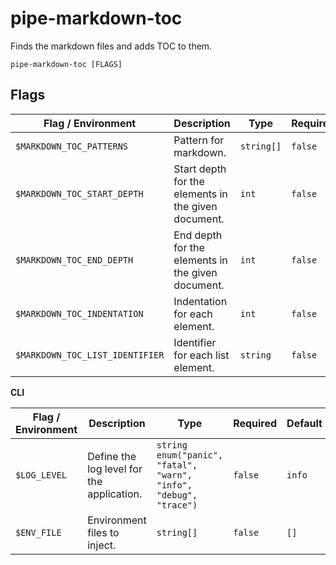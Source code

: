 # pipe-markdown-toc

Finds the markdown files and adds TOC to them.

`pipe-markdown-toc [FLAGS]`

## Flags

| Flag / Environment |  Description   |  Type    | Required | Default |
|---------------- | --------------- | --------------- |  --------------- |  --------------- |
| `$MARKDOWN_TOC_PATTERNS` | Pattern for markdown. | `string[]` | `false` | <code>[README.md]</code> |
| `$MARKDOWN_TOC_START_DEPTH` | Start depth for the elements in the given document. | `int` | `false` | <code>1</code> |
| `$MARKDOWN_TOC_END_DEPTH` | End depth for the elements in the given document. | `int` | `false` | <code>5</code> |
| `$MARKDOWN_TOC_INDENTATION` | Indentation for each element. | `int` | `false` | <code>2</code> |
| `$MARKDOWN_TOC_LIST_IDENTIFIER` | Identifier for each list element. | `string` | `false` | <code>-</code> |

**CLI**

| Flag / Environment |  Description   |  Type    | Required | Default |
|---------------- | --------------- | --------------- |  --------------- |  --------------- |
| `$LOG_LEVEL` | Define the log level for the application. | `string`<br/>`enum("panic", "fatal", "warn", "info", "debug", "trace")` | `false` | <code>info</code> |
| `$ENV_FILE` | Environment files to inject. | `string[]` | `false` | <code>[]</code> |
